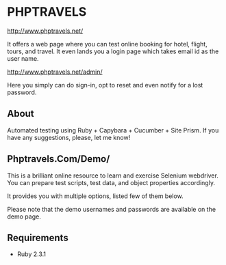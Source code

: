 # PHPTRAVELS

http://www.phptravels.net/ 

It offers a web page where you can test online booking for hotel, flight, tours, and travel.
It even lands you a login page which takes email id as the user name.

http://www.phptravels.net/admin/ 

Here you simply can do sign-in, opt to reset and even notify for a lost password.


## About

Automated testing using Ruby + Capybara + Cucumber + Site Prism. If you have any suggestions, please, let me know! 


## Phptravels.Com/Demo/

This is a brilliant online resource to learn and exercise Selenium webdriver. You can prepare test scripts, test data, and object properties accordingly.

It provides you with multiple options, listed few of them below.

Please note that the demo usernames and passwords are available on the demo page.

## Requirements

- Ruby 2.3.1
